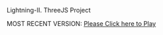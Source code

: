 Lightning-II. ThreeJS Project

MOST RECENT VERSION: [Please Click here to Play](https://rawcdn.githack.com/alperenbutun/jets-online/1818351/index.html)
